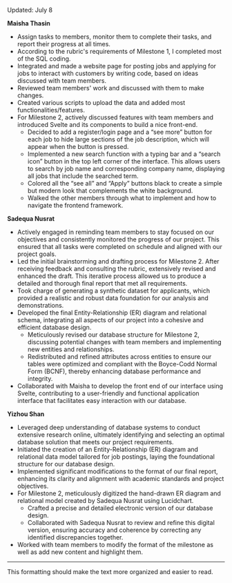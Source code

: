 
Updated: July 8


**Maisha Thasin**

- Assign tasks to members, monitor them to complete their tasks, and report their progress at all times.
- According to the rubric's requirements of Milestone 1, I completed most of the SQL coding.
- Integrated and made a website page for posting jobs and applying for jobs to interact with customers by writing code, based on ideas discussed with team members.
- Reviewed team members' work and discussed with them to make changes.
- Created various scripts to upload the data and added most functionalities/features.
- For Milestone 2, actively discussed features with team members and introduced Svelte and its components to build a nice front-end.
  - Decided to add a register/login page and a “see more” button for each job to hide large sections of the job description, which will appear when the button is pressed.
  - Implemented a new search function with a typing bar and a “search icon” button in the top left corner of the interface. This allows users to search by job name and corresponding company name, displaying all jobs that include the searched term.
  - Colored all the “see all” and “Apply” buttons black to create a simple but modern look that complements the white background.
  - Walked the other members through what to implement and how to navigate the frontend framework.

**Sadequa Nusrat**

- Actively engaged in reminding team members to stay focused on our objectives and consistently monitored the progress of our project. This ensured that all tasks were completed on schedule and aligned with our project goals.
- Led the initial brainstorming and drafting process for Milestone 2. After receiving feedback and consulting the rubric, extensively revised and enhanced the draft. This iterative process allowed us to produce a detailed and thorough final report that met all requirements.
- Took charge of generating a synthetic dataset for applicants, which provided a realistic and robust data foundation for our analysis and demonstrations.
- Developed the final Entity-Relationship (ER) diagram and relational schema, integrating all aspects of our project into a cohesive and efficient database design.
  - Meticulously revised our database structure for Milestone 2, discussing potential changes with team members and implementing new entities and relationships.
  - Redistributed and refined attributes across entities to ensure our tables were optimized and compliant with the Boyce-Codd Normal Form (BCNF), thereby enhancing database performance and integrity.
- Collaborated with Maisha to develop the front end of our interface using Svelte, contributing to a user-friendly and functional application interface that facilitates easy interaction with our database.

**Yizhou Shan**

- Leveraged deep understanding of database systems to conduct extensive research online, ultimately identifying and selecting an optimal database solution that meets our project requirements.
- Initiated the creation of an Entity-Relationship (ER) diagram and relational data model tailored for job postings, laying the foundational structure for our database design.
- Implemented significant modifications to the format of our final report, enhancing its clarity and alignment with academic standards and project objectives.
- For Milestone 2, meticulously digitized the hand-drawn ER diagram and relational model created by Sadequa Nusrat using Lucidchart.
  - Crafted a precise and detailed electronic version of our database design.
  - Collaborated with Sadequa Nusrat to review and refine this digital version, ensuring accuracy and coherence by correcting any identified discrepancies together.
- Worked with team members to modify the format of the milestone as well as add new content and highlight them.

---

This formatting should make the text more organized and easier to read.